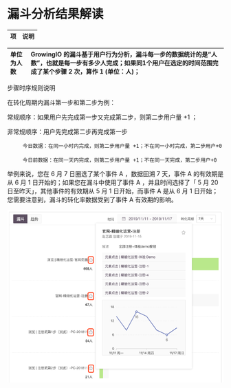 # 漏斗分析结果解读

| 项 | 说明 |
| :--- | :--- |


| 单位为人数 | GrowingIO 的漏斗基于用户行为分析，漏斗每一步的数据统计的是“**人数**”，也就是每一步有多少人完成；如果同1个用户在选定的时间范围完成了某个步骤 2 次，算作 1 \(单位：人\)； |
| :--- | :--- |


步骤时序规则说明

在转化周期内漏斗第一步和第二步为例： 

常规顺序：如果用户先完成第一步又完成第二步，则第二步用户量 +1 ； 

非常规顺序：用户先完成第二步再完成第一步 

         今日数据：在同一小时内完成，则第二步用户量 +1；不在同一小时完成，第二步用户+0 

         今日前数据：在同一天内完成，则第二步用户量 +1；不在同一天完成，第二步用户+0



举例来说，您在 6 月 7 日圈选了某个事件 A ，数据回溯 7 天，事件 A 的有效期是从 6 月 1 日开始的；如果您在漏斗中使用了事件 A ，并且时间选择了「 5 月 20 日至昨天」，其他事件的有效期从 5 月 1 日开始，而事件 A 是从 6 月 1 日开始；您需要注意到，漏斗的转化率数据受到了事件 A 有效期的影响。

![](../../../../.gitbook/assets/lou-dou-7.png)


